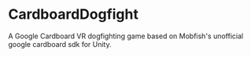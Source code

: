 # CardboardDogfight
A Google Cardboard VR dogfighting game based on Mobfish's unofficial google cardboard sdk for Unity.

